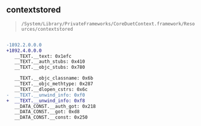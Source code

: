 ## contextstored

> `/System/Library/PrivateFrameworks/CoreDuetContext.framework/Resources/contextstored`

```diff

-1892.2.0.0.0
+1892.4.0.0.0
   __TEXT.__text: 0x1efc
   __TEXT.__auth_stubs: 0x410
   __TEXT.__objc_stubs: 0x780

   __TEXT.__objc_classname: 0x6b
   __TEXT.__objc_methtype: 0x287
   __TEXT.__dlopen_cstrs: 0x6c
-  __TEXT.__unwind_info: 0xf0
+  __TEXT.__unwind_info: 0xf8
   __DATA_CONST.__auth_got: 0x218
   __DATA_CONST.__got: 0xd8
   __DATA_CONST.__const: 0x250

```
